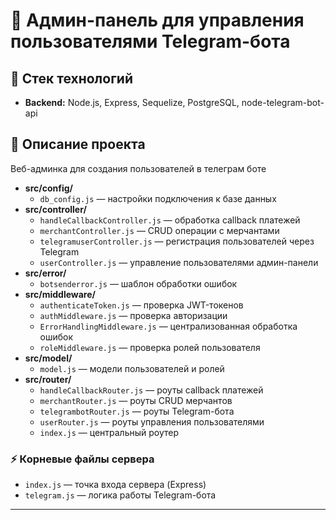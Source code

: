 # 📌 Админ-панель для управления пользователями Telegram-бота

## 🚀 Стек технологий
- **Backend:** Node.js, Express, Sequelize, PostgreSQL, node-telegram-bot-api

## 📖 Описание проекта
Веб-админка для создания пользователей в телеграм боте 



- **src/config/**  
  - `db_config.js` — настройки подключения к базе данных  
- **src/controller/**  
  - `handleCallbackController.js` — обработка callback платежей  
  - `merchantController.js` — CRUD операции с мерчантами  
  - `telegramuserController.js` — регистрация пользователей через Telegram  
  - `userController.js` — управление пользователями админ-панели  
- **src/error/**  
  - `botsenderror.js` — шаблон обработки ошибок  
- **src/middleware/**  
  - `authenticateToken.js` — проверка JWT-токенов  
  - `authMiddleware.js` — проверка авторизации  
  - `ErrorHandlingMiddleware.js` — централизованная обработка ошибок  
  - `roleMiddleware.js` — проверка ролей пользователя  
- **src/model/**  
  - `model.js` — модели пользователей и ролей  
- **src/router/**  
  - `handleCallbackRouter.js` — роуты callback платежей  
  - `merchantRouter.js` — роуты CRUD мерчантов  
  - `telegrambotRouter.js` — роуты Telegram-бота  
  - `userRouter.js` — роуты управления пользователями  
  - `index.js` — центральный роутер  

### ⚡ Корневые файлы сервера
- `index.js` — точка входа сервера (Express)  
- `telegram.js` — логика работы Telegram-бота  

---

